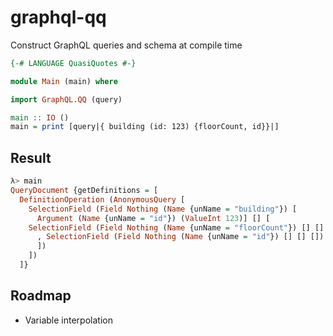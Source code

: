 graphql-qq
================

Construct GraphQL queries and schema at compile time

```haskell
{-# LANGUAGE QuasiQuotes #-}

module Main (main) where

import GraphQL.QQ (query)

main :: IO ()
main = print [query|{ building (id: 123) {floorCount, id}}|]
```

## Result
```haskell
λ> main
QueryDocument {getDefinitions = [
  DefinitionOperation (AnonymousQuery [
    SelectionField (Field Nothing (Name {unName = "building"}) [
      Argument (Name {unName = "id"}) (ValueInt 123)] [] [
	SelectionField (Field Nothing (Name {unName = "floorCount"}) [] [] [])
      , SelectionField (Field Nothing (Name {unName = "id"}) [] [] [])
      ])
    ])
  ]}
```

## Roadmap
  - Variable interpolation
